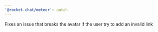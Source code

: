 ```yaml
---
'@rocket.chat/meteor': patch
---
```


Fixes an issue that breaks the avatar if the user try to add an invalid link

